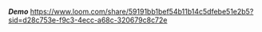 ***Demo***
https://www.loom.com/share/59191bb1bef54b11b14c5dfebe51e2b5?sid=d28c753e-f9c3-4ecc-a68c-320679c8c72e
